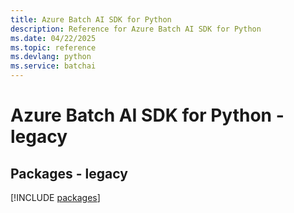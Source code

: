 ```yaml
---
title: Azure Batch AI SDK for Python
description: Reference for Azure Batch AI SDK for Python
ms.date: 04/22/2025
ms.topic: reference
ms.devlang: python
ms.service: batchai
---
```

# Azure Batch AI SDK for Python - legacy
## Packages - legacy
[!INCLUDE [packages](batch-ai-index.md)]